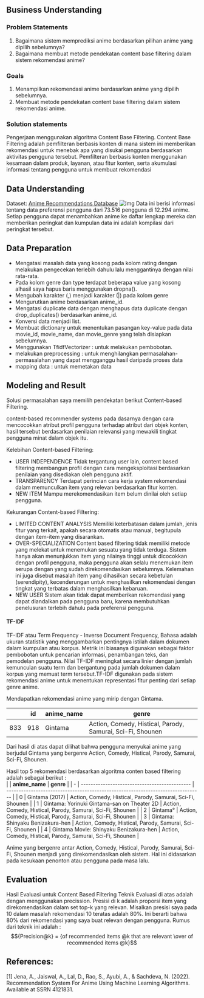 ## Business Understanding

### Problem Statements

1. Bagaimana sistem memprediksi anime berdasarkan pilihan anime yang dipilih sebelumnya?
2. Bagaimana membuat metode pendekatan content base filtering dalam sistem rekomendasi anime?

### Goals

1. Menampilkan rekomendasi anime berdasarkan anime yang dipilih sebelumnya.
2. Membuat metode pendekatan content base filtering dalam sistem rekomendasi anime.

### Solution statements

Pengerjaan menggunakan algoritma Content Base Filtering. Content Base Filtering adalah pemfilteran berbasis konten di mana sistem ini memberikan rekomendasi untuk menebak apa yang disukai pengguna berdasarkan aktivitas pengguna tersebut. Pemfilteran berbasis konten menggunakan kesamaan dalam produk, layanan, atau fitur konten, serta akumulasi informasi tentang pengguna untuk membuat rekomendasi

## Data Understanding

Dataset: [Anime Recommendations Database](https://www.kaggle.com/datasets/CooperUnion/anime-recommendations-database)
![img](https://i.postimg.cc/sxxDfNzQ/Screenshot-2022-10-16-181622.png)
Data ini berisi informasi tentang data preferensi pengguna dari 73.516 pengguna di 12.294 anime. Setiap pengguna dapat menambahkan anime ke daftar lengkap mereka dan memberikan peringkat dan kumpulan data ini adalah kompilasi dari peringkat tersebut.

## Data Preparation

- Mengatasi masalah data yang kosong pada kolom rating dengan melakukan pengecekan terlebih dahulu lalu menggantinya dengan nilai rata-rata.
- Pada kolom genre dan type terdapat beberapa value yang kosong alhasil saya hapus baris menggunakan dropna().
- Mengubah karakter (,) menjadi karakter (|) pada kolom genre
- Mengurutkan anime berdasarkan anime_id.
- Mengatasi duplicate data dengan menghapus data duplicate dengan drop_duplicates() berdasarkan anime_id.
- Konversi data menjadi list.
- Membuat dictionary untuk menentukan pasangan key-value pada data movie_id, movie_name, dan movie_genre yang telah disiapkan sebelumnya.
- Menggunakan TfidfVectorizer : untuk melakukan pembobotan.
- melakukan preprocessing : untuk menghilangkan permasalahan-permasalahan yang dapat mengganggu hasil daripada proses data
- mapping data : untuk memetakan data

## Modeling and Result

Solusi permasalahan saya memilih pendekatan berikut Content-based Filtering.

content-based recommender systems pada dasarnya dengan cara mencocokkan atribut profil pengguna terhadap atribut dari objek konten, hasil tersebut berdasarkan penilaian relevansi yang mewakili tingkat pengguna minat dalam objek itu.

Kelebihan Content-based Filtering:

- USER INDEPENDENCE
  Tidak tergantung user lain, content based filtering membangun profil dengan cara mengeksploitasi berdasarkan penilaian yang disediakan oleh pengguna aktif.
- TRANSPARENCY
  Terdapat perincian cara kerja system rekomendasi dalam memunculkan item yang relevan berdasarkan fitur konten.
- NEW ITEM
  Mampu merekomendasikan item belum dinilai oleh setiap pengguna.

Kekurangan Content-based Filtering:

- LIMITED CONTENT ANALYSIS
  Memiliki keterbatasan dalam jumlah, jenis fitur yang terkait, apakah secara otomatis atau manual, begitupula dengan item-item yang disarankan.
- OVER-SPECIALIZATION
  Content based filtering tidak memiliki metode yang melekat untuk menemukan sesuatu yang tidak terduga. Sistem hanya akan menunjukkan item yang nilainya tinggi untuk dicocokkan dengan profil pengguna, maka pengguna akan selalu menemukan item serupa dengan yang sudah direkomendasikan sebelumnya.
  Kelemahan ini juga disebut masalah item yang dihasilkan secara kebetulan (serendipity), kecenderungan untuk menghasilkan rekomendasi dengan tingkat yang terbatas dalam menghasilkan kebaruan.
- NEW USER
  Sistem akan tidak dapat memberikan rekomendasi yang dapat diandalkan pada pengguna baru, karena membutuhkan penelusuran terlebih dahulu pada preferensi pengguna.

#### TF-IDF

TF-IDF atau Term Frequency - Inverse Document Frequency, Bahasa adalah ukuran statistik yang menggambarkan pentingnya istilah dalam dokumen dalam kumpulan atau korpus. Metrik ini biasanya digunakan sebagai faktor pembobotan untuk pencarian informasi, penambangan teks, dan pemodelan pengguna. Nilai TF-IDF meningkat secara linier dengan jumlah kemunculan suatu term dan bergantung pada jumlah dokumen dalam korpus yang memuat term tersebut.TF-IDF digunakan pada sistem rekomendasi anime untuk menentukan representasi fitur penting dari setiap genre anime.

Mendapatkan rekomendasi anime yang mirip dengan Gintama.

|     | **id** | **anime_name** | **genre**                                                  |
| --- | ------ | -------------- | ---------------------------------------------------------- |
| 833 | 918    | Gintama        | Action, Comedy, Histical, Parody, Samurai, Sci-Fi, Shounen |

Dari hasil di atas dapat dilihat bahwa pengguna menyukai anime yang berjudul Gintama yang bergenre Action, Comedy, Histical, Parody, Samurai, Sci-Fi, Shounen.

Hasil top 5 rekomendasi berdasarkan algoritma conten based filtering adalah sebagai berikut :  
| | **anime_name** | **genre** |
| - | --------------------------------------------- | -------------------------------------------------------------------------------- |
| 0 | Gintama (2017) | Action, Comedy, Histical, Parody, Samurai, Sci-Fi, Shounen |
| 1 | Gintama: Yorinuki Gintama-san on Theater 2D | Action, Comedy, Histical, Parody, Samurai, Sci-Fi, Shounen |
| 2 | Gintama° | Action, Comedy, Histical, Parody, Samurai, Sci-Fi, Shounen |
| 3 | Gintama: Shinyaku Benizakura-hen | Action, Comedy, Histical, Parody, Samurai, Sci-Fi, Shounen |
| 4 | Gintama Movie: Shinyaku Benizakura-hen | Action, Comedy, Histical, Parody, Samurai, Sci-Fi, Shounen |

Anime yang bergenre antar Action, Comedy, Histical, Parody, Samurai, Sci-Fi, Shounen menjadi yang direkomendasikan oleh sistem. Hal ini didasarkan pada kesukaan penonton atau pengguna pada masa lalu.

## Evaluation

Hasil Evaluasi untuk Content Based Filtering
Teknik Evaluasi di atas adalah dengan menggunakan precission. Presisi di k adalah proporsi item yang direkomendasikan dalam set top-k yang relevan. Misalkan presisi saya pada 10 dalam masalah rekomendasi 10 teratas adalah 80%. Ini berarti bahwa 80% dari rekomendasi yang saya buat relevan dengan pengguna.
Rumus dari teknik ini adalah :
$${Precision@k} =  {of recommended items @k that are relevant \over of recommended items @k}$$

## References:

[1] Jena, A., Jaiswal, A., Lal, D., Rao, S., Ayubi, A., & Sachdeva, N. (2022). Recommendation System For Anime Using Machine Learning Algorithms. Available at SSRN 4121831.
